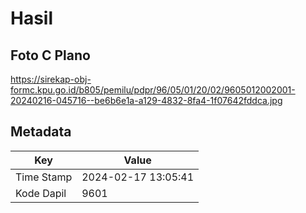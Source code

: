 # Hasil

## Foto C Plano

https://sirekap-obj-formc.kpu.go.id/b805/pemilu/pdpr/96/05/01/20/02/9605012002001-20240216-045716--be6b6e1a-a129-4832-8fa4-1f07642fddca.jpg


## Metadata

| Key        | Value               |
| ---------- | ------------------- |
| Time Stamp | 2024-02-17 13:05:41 |
| Kode Dapil | 9601                |



